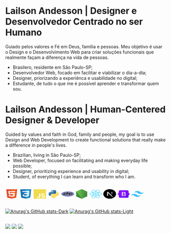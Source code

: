# Lailson Andesson | Designer e Desenvolvedor Centrado no ser Humano

Guiado pelos valores e Fé em Deus, família e pessoas. Meu objetivo é usar o Design e o Desenvolvimento Web para criar soluções funcionais que realmente façam a diferença na vida de pessoas.

- Brasilero, residente em São Paulo-SP;</li>
- Desenvolvedor Web, focado em facilitar e viabilizar o dia-a-dia;</li>
- Designer, priorizando a experiênca e usabilidade no digital;</li>
- Estudante, de tudo o que me é possível aprender e transformar quem sou.</li>

<span translate="no">  
  <h1> Lailson Andesson | Human-Centered Designer & Developer</h1>
  
  Guided by values ​​and faith in God, family and people, my goal is to use Design and Web Development to create functional solutions that really make a difference in people's lives.
  
  - Brazilian, living in São Paulo-SP;</li>
  - Web Developer, focused on facilitating and making everyday life possible;</li>
  - Designer, prioritizing experience and usability in digital;</li>
  - Student, of everything I can learn and transform who I am.</li>
</span>

<div style="display: inline_block"><br>
  <img align="center" alt="Lailson-HTML" height="30" width="40" src="https://raw.githubusercontent.com/devicons/devicon/master/icons/html5/html5-original.svg">
  <img align="center" alt="Lailson-CSS" height="30" width="40" src="https://raw.githubusercontent.com/devicons/devicon/master/icons/css3/css3-original.svg">
  <img align="center" alt="Lailson-Js" height="30" width="40" src="https://raw.githubusercontent.com/devicons/devicon/master/icons/javascript/javascript-plain.svg">
  <img align="center" alt="Lailson-Python" height="30" width="40" src="https://raw.githubusercontent.com/devicons/devicon/master/icons/python/python-original.svg">
  <img align="center" alt="Lailson-Php" height="30" width="40" src="https://raw.githubusercontent.com/devicons/devicon/master/icons/php/php-original.svg">
  <img align="center" alt="Lailson-Nodejs" height="30" width="40" src="https://raw.githubusercontent.com/devicons/devicon/master/icons/nodejs/nodejs-original.svg">
  <img align="center" alt="Lailson-React" height="30" width="40" src="https://raw.githubusercontent.com/devicons/devicon/master/icons/react/react-original.svg">
  <img align="center" alt="Lailson-React" height="30" width="40" src="https://github.com/devicons/devicon/blob/master/icons/nextjs/nextjs-original.svg">
  <img align="center" alt="Lailson-Bootstrap" height="30" width="40" src="https://github.com/devicons/devicon/blob/master/icons/bootstrap/bootstrap-original.svg">
  <img align="center" alt="Lailson-tailwindcss" height="30" width="40" src="https://github.com/devicons/devicon/blob/master/icons/tailwindcss/tailwindcss-original.svg">
</div><br>

[![Anurag's GitHub stats-Dark](https://github-readme-stats.vercel.app/api?username=Lailson19&count_private=true&show_icons=true&card_width=100px&theme=github_dark#gh-dark-mode-only)](https://github.com/Lailson19/Lailson19#gh-dark-mode-only)
[![Anurag's GitHub stats-Light](https://github-readme-stats.vercel.app/api?username=Lailson19&count_private=true&show_icons=true&theme=default#gh-light-mode-only)](https://github.com/Lailson19/Lailson19#gh-light-mode-only)

<div> <br> 
  <a href = "mailto:contatolailsonandesson@gmail.com"><img src="https://img.shields.io/badge/-Gmail-%23333?style=for-the-badge&logo=gmail&logoColor=white"></a>
  <a href="https://www.linkedin.com/in/lailson-andesson-dev/" target="_blank"><img src="https://img.shields.io/badge/-LinkedIn-%230077B5?style=for-the-badge&logo=linkedin&logoColor=white"></a> 
  <a href="https://lailsonandesson.com.br"> <img src="https://img.shields.io/badge/-Outros Contatos-%DB7E10?style=for-the-badge"></a>
</div>
